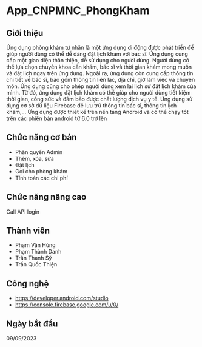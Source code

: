 # App_CNPMNC_PhongKham
## Giới thiệu
Ứng dụng phòng khám tư nhân là một ứng dụng di động được phát triển để giúp người dùng có thể
dễ dàng đặt lịch khám với bác sĩ. Ứng dụng cung cấp một giao diện thân thiện, dễ sử dụng 
cho người dùng. Người dùng có thể lựa chọn chuyên khoa cần khám, bác sĩ và thời gian khám
mong muốn và đặt lịch ngay trên ứng dụng. Ngoài ra, ứng dụng còn cung cấp thông tin chi 
tiết về bác sĩ, bao gồm thông tin liên lạc, địa chỉ, giờ làm việc và chuyên môn. Ứng dụng cũng 
cho phép người dùng xem lại lịch sử đặt lịch khám của mình. Từ đó, ứng dụng đặt lịch khám 
có thể giúp cho người dùng tiết kiệm thời gian, công sức và đảm bảo được chất lượng dịch 
vụ y tế. Ứng dụng sử dụng cơ sở dữ liệu Firebase để lưu trữ thông tin bác sĩ, thông tin lịch 
khám,… Ứng dụng được thiết kế trên nền tảng Android và có thể chạy tốt trên các phiên bản 
android từ 6.0 trở lên
## Chức năng cơ bản
- Phân quyền Admin
- Thêm, xóa, sửa
- Đặt lịch
- Gọi cho phòng khám
- Tính toán các chi phí
## Chức năng nâng cao
Call API login
## Thành viên
- Phạm Văn Hùng
- Phạm Thành Danh
- Trần Thanh Sỹ
- Trần Quốc Thiện
## Công nghệ
- https://developer.android.com/studio
- https://console.firebase.google.com/u/0/
## Ngày bắt đầu 
09/09/2023
